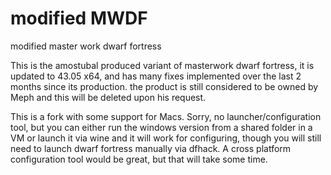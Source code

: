 # modified MWDF
modified master work dwarf fortress


This is the amostubal produced variant of masterwork dwarf fortress, it is updated to 43.05 x64, and has many fixes implemented over the last 2 months since its production.  the product is still considered to be owned by Meph and this will be deleted upon his request.

This is a fork with some support for Macs.  Sorry, no launcher/configuration tool, but you can either run the windows version from a shared folder in a VM or launch it via wine and it will work for configuring, though you will still need to launch dwarf fortress manually via dfhack.  A cross platform configuration tool would be great, but that will take some time.


